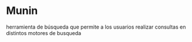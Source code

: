 # Munin
 herramienta de búsqueda que permite a los usuarios realizar consultas en distintos motores de busqueda
